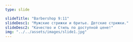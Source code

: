 ```yaml
---
type: slide

slideTitle: "Barbershop 9:11"
slideDesc1: "Мужские стрижки и бритье. Детские стрижки."
slideDesc2: "Качество и Стиль по доступной цене!"
img: "../../assets/images/slide1.jpg"
---
```

